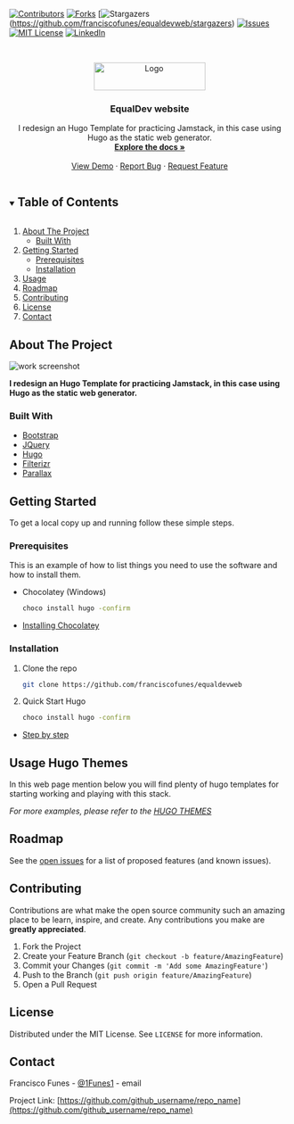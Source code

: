 [![Contributors][contributors-shield]](https://github.com/franciscofunes/equaldevweb/pulls)
[![Forks][forks-shield]](https://github.com/franciscofunes/equaldevweb/network/members)
[![Stargazers][stars-shield](https://github.com/franciscofunes/equaldevweb/stargazers)
[![Issues][issues-shield]](https://github.com/franciscofunes/equaldevweb/issues)
[![MIT License][license-shield]](https://github.com/franciscofunes/equaldevweb/blob/master/LICENSE)
[![LinkedIn][linkedin-shield]](https://www.linkedin.com/in/francisco-funes/)


<!-- PROJECT LOGO -->
<br />
<p align="center">
  <a href="https://github.com/franciscofunes/equaldevweb">
    <img src="https://i.imgur.com/yPjNWDo.png" alt="Logo" width="200" height="50">
  </a>

  <h3 align="center">EqualDev website</h3>

  <p align="center">
    I redesign an Hugo Template for practicing Jamstack, in this case using Hugo as the static web generator.
    <br />
    <a href="https://github.com/franciscofunes/equaldevweb"><strong>Explore the docs »</strong></a>
    <br />
    <br />
    <a href="https://equaldev.netlify.app/en/">View Demo</a>
    ·
    <a href="https://github.com/franciscofunes/equaldevweb/issues">Report Bug</a>
    ·
    <a href="https://github.com/franciscofunes/equaldevweb/issues">Request Feature</a>
  </p>
</p>



<!-- TABLE OF CONTENTS -->
<details open="open">
  <summary><h2 style="display: inline-block">Table of Contents</h2></summary>
  <ol>
    <li>
      <a href="#about-the-project">About The Project</a>
      <ul>
        <li><a href="#built-with">Built With</a></li>
      </ul>
    </li>
    <li>
      <a href="#getting-started">Getting Started</a>
      <ul>
        <li><a href="#prerequisites">Prerequisites</a></li>
        <li><a href="#installation">Installation</a></li>
      </ul>
    </li>
    <li><a href="#usage">Usage</a></li>
    <li><a href="#roadmap">Roadmap</a></li>
    <li><a href="#contributing">Contributing</a></li>
    <li><a href="#license">License</a></li>
    <li><a href="#contact">Contact</a></li>
  </ol>
</details>



<!-- ABOUT THE PROJECT -->
## About The Project

<img src="https://i.imgur.com/chE8x0Y.png"
     alt="work screenshot" /> <br/>


**I redesign an Hugo Template for practicing Jamstack, in this case using Hugo as the static web generator.**


### Built With

* [Bootstrap](https://getbootstrap.com)
* [JQuery](https://jquery.com)
* [Hugo](https://gohugo.io/)
* [Filterizr](https://yiotis.net/filterizr/#/)
* [Parallax](https://bootstrap4.com/tag/parallax/)



<!-- GETTING STARTED -->
## Getting Started

To get a local copy up and running follow these simple steps.

### Prerequisites

This is an example of how to list things you need to use the software and how to install them.
* Chocolatey (Windows)
  ```sh
  choco install hugo -confirm
  ```
* [Installing Chocolatey](https://chocolatey.org/install)

### Installation

1. Clone the repo
   ```sh
   git clone https://github.com/franciscofunes/equaldevweb
   ```
2. Quick Start Hugo
   ```sh
   choco install hugo -confirm
   ```
* [Step by step](https://gohugo.io/getting-started/quick-start/)


<!-- USAGE EXAMPLES -->
## Usage Hugo Themes

In this web page mention below you will find plenty of hugo templates for starting working and playing with this stack.

_For more examples, please refer to the [HUGO THEMES](https://themes.gohugo.io/)_



<!-- ROADMAP -->
## Roadmap

See the [open issues](https://github.com/gohugoio/hugo) for a list of proposed features (and known issues).



<!-- CONTRIBUTING -->
## Contributing

Contributions are what make the open source community such an amazing place to be learn, inspire, and create. Any contributions you make are **greatly appreciated**.

1. Fork the Project
2. Create your Feature Branch (`git checkout -b feature/AmazingFeature`)
3. Commit your Changes (`git commit -m 'Add some AmazingFeature'`)
4. Push to the Branch (`git push origin feature/AmazingFeature`)
5. Open a Pull Request



<!-- LICENSE -->
## License

Distributed under the MIT License. See `LICENSE` for more information.



<!-- CONTACT -->
## Contact

Francisco Funes - [@1Funes1](https://twitter.com/1funes1) - email

Project Link: [https://github.com/github_username/repo_name](https://github.com/github_username/repo_name)




<!-- MARKDOWN LINKS & IMAGES -->
<!-- https://www.markdownguide.org/basic-syntax/#reference-style-links -->
[contributors-shield]: https://img.shields.io/github/contributors/franciscofunes/repo.svg?style=for-the-badge
[contributors-url]: https://github.com/franciscofunes/equaldevweb/graphs/contributors
[forks-shield]: https://img.shields.io/github/forks/franciscofunes/repo.svg?style=for-the-badge
[forks-url]: https://github.com/franciscofunes/equaldevweb/network/members
[stars-shield]: https://img.shields.io/github/stars/franciscofunes/repo.svg?style=for-the-badge
[stars-url]: https://github.com/franciscofunes/equaldevweb/stargazers
[issues-shield]: https://img.shields.io/github/issues/franciscofunes/repo.svg?style=for-the-badge
[issues-url]: https://github.com/franciscofunes/equaldevweb/issues
[license-shield]: https://img.shields.io/github/license/franciscofunes/repo.svg?style=for-the-badge
[license-url]: https://github.com/franciscofunes/equaldevweb/blob/master/LICENSE.txt
[linkedin-shield]: https://img.shields.io/badge/-LinkedIn-black.svg?style=for-the-badge&logo=linkedin&colorB=555
[linkedin-url]: https://www.linkedin.com/in/francisco-funes/
